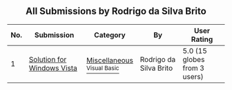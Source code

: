 ﻿<div align="center">

## All Submissions by Rodrigo da Silva Brito

</div>

No.  | Submission | Category | By   | User Rating
---- | ---------- | -------- | ---- | -----------
1 | [Solution for Windows Vista<br />](https://github.com/Planet-Source-Code/rodrigo-da-silva-brito-solution-for-windows-vista__1-65665) | [Miscellaneous<br /><sup>Visual Basic</sup>](../ByCategory/miscellaneous__1-1.md) | Rodrigo da Silva Brito | 5.0 (15 globes from 3 users)
